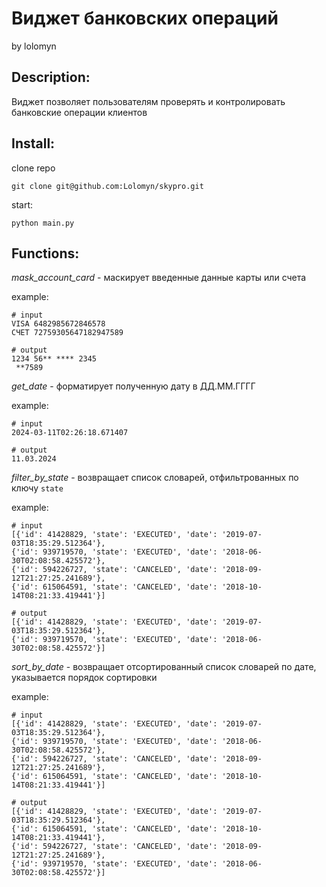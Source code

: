 # Виджет банковских операций 
by lolomyn

## Description:

Виджет позволяет пользователям проверять и контролировать банковские операции клиентов

## Install:

clone repo
```
git clone git@github.com:Lolomyn/skypro.git
```

start:
```
python main.py
```
## Functions:

*mask_account_card* -
маскирует введенные данные карты или счета

example:
```
# input
VISA 6482985672846578
СЧЕТ 72759305647182947589

# output
1234 56** **** 2345
 **7589
```

*get_date* - 
форматирует полученную дату в ДД.ММ.ГГГГ

example:
```
# input
2024-03-11T02:26:18.671407

# output
11.03.2024
```

*filter_by_state* - 
возвращает список словарей, отфильтрованных по ключу `state`

example:
```
# input
[{'id': 41428829, 'state': 'EXECUTED', 'date': '2019-07-03T18:35:29.512364'}, 
{'id': 939719570, 'state': 'EXECUTED', 'date': '2018-06-30T02:08:58.425572'}, 
{'id': 594226727, 'state': 'CANCELED', 'date': '2018-09-12T21:27:25.241689'}, 
{'id': 615064591, 'state': 'CANCELED', 'date': '2018-10-14T08:21:33.419441'}]

# output
[{'id': 41428829, 'state': 'EXECUTED', 'date': '2019-07-03T18:35:29.512364'}, 
{'id': 939719570, 'state': 'EXECUTED', 'date': '2018-06-30T02:08:58.425572'}]
```

*sort_by_date* - 
возвращает отсортированный список словарей по дате, указывается порядок сортировки

example:
```
# input
[{'id': 41428829, 'state': 'EXECUTED', 'date': '2019-07-03T18:35:29.512364'}, 
{'id': 939719570, 'state': 'EXECUTED', 'date': '2018-06-30T02:08:58.425572'}, 
{'id': 594226727, 'state': 'CANCELED', 'date': '2018-09-12T21:27:25.241689'}, 
{'id': 615064591, 'state': 'CANCELED', 'date': '2018-10-14T08:21:33.419441'}]

# output
[{'id': 41428829, 'state': 'EXECUTED', 'date': '2019-07-03T18:35:29.512364'}, 
{'id': 615064591, 'state': 'CANCELED', 'date': '2018-10-14T08:21:33.419441'}, 
{'id': 594226727, 'state': 'CANCELED', 'date': '2018-09-12T21:27:25.241689'}, 
{'id': 939719570, 'state': 'EXECUTED', 'date': '2018-06-30T02:08:58.425572'}]

```